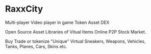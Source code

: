 # RaxxCity
Multi-player Video player in game Token Asset DEX

Open Source Asset Libraries of Vitual Items Online P2P Stock Market.

Buy Trade or tokenize "Unique" Virtual Sneakers, Weapons, Vehicles, Tanks, Planes, Cars, Skins etc.



